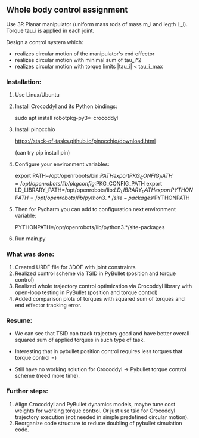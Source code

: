 ## Whole body control assignment

Use 3R Planar manipulator (uniform mass rods of mass m_i and legth L_i). Torque tau_i is applied in each joint.

Design a control system which:
- realizes circular motion of the manipulator's end effector
- realizes circular motion with minimal sum of tau_i^2 
- realizes circular motion with torque limits |tau_i| < tau_i_max

### Installation:

1) Use Linux/Ubuntu

2) Install Crocoddyl and its Python bindings:

    sudo apt install robotpkg-py3*-crocoddyl
3) Install pinocchio 

    https://stack-of-tasks.github.io/pinocchio/download.html
    
    (can try pip install pin)
4) Configure your environment variables:
    
    export PATH=/opt/openrobots/bin:$PATH
    export PKG_CONFIG_PATH=/opt/openrobots/lib/pkgconfig:$PKG_CONFIG_PATH
    export LD_LIBRARY_PATH=/opt/openrobots/lib:$LD_LIBRARY_PATH
    export PYTHONPATH=/opt/openrobots/lib/python3.*/site-packages:$PYTHONPATH

5) Then for Pycharm you can add to configuration next environment variable:

    PYTHONPATH=/opt/openrobots/lib/python3.*/site-packages

6) Run main.py

### What was done:
1) Created URDF file for 3DOF  with joint constraints
2) Realized control scheme via TSID in PyBullet (position and torque control)
3) Realized whole trajectory control optimization via Crocoddyl library with open-loop testing in PyBullet  (position and torque control)
4) Added comparison plots of torques with squared sum of torques and end effector tracking error.

### Resume:

- We can see that TSID can track trajectory good and have better overall squared sum of applied torques in such type of task.

- Interesting that in pybullet position control requires less torques that torque control =)

- Still have no working solution for Crocoddyl -> Pybullet torque control scheme (need more time).

### Further steps:
1) Align Crocoddyl and PyBullet dynamics models, maybe tune cost weights for working torque control. Or just use tsid for Crocoddyl trajectory execution (not needed in simple predefined circular motion).
2) Reorganize code structure to reduce doubling of pybullet simulation code.